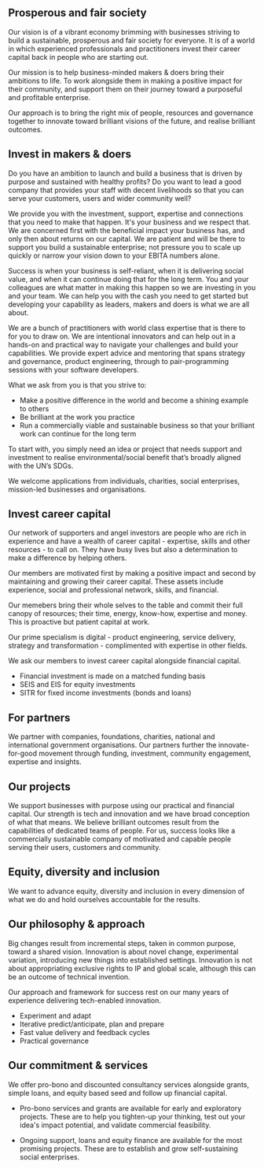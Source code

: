 ## Prosperous and fair society 
Our vision is of a vibrant economy brimming with businesses striving to build a sustainable, prosperous and fair society for everyone. It is of a world in which experienced professionals and practitioners invest their career capital back in people who are starting out.

Our mission is to help business-minded makers & doers bring their ambitions to life. To work alongside them in making a positive impact for their community, and support them on their journey toward a purposeful and profitable enterprise.

Our approach is to bring the right mix of people, resources and governance together to innovate toward brilliant visions of the future, and realise brilliant outcomes.

## Invest in makers & doers 
Do you have an ambition to launch and build a business that is driven by purpose and sustained with healthy profits? Do you want to lead a good company that provides your staff with decent livelihoods so that you can serve your customers, users and wider community well? 

We provide you with the investment, support, expertise and connections that you need to make that happen. It's your business and we respect that. We are concerned first with the beneficial impact your business has, and only then about returns on our capital. We are patient and will be there to support you build a sustainable enterprise; not pressure you to scale up quickly or narrow your vision down to your EBITA numbers alone.  

Success is when your business is self-reliant, when it is delivering social value, and when it can continue doing that for the long term. You and your colleagues are what matter in making this happen so we are investing in you and your team. We can help you with the cash you need to get started but developing your capability as leaders, makers and doers is what we are all about.

We are a bunch of practitioners with world class expertise that is there to for you to draw on. We are intentional innovators and can help out in a hands-on and practical way to navigate your challenges and build your capabilities. We provide expert advice and mentoring that spans strategy and governance, product engineering, through to pair-programming sessions with your software developers.  

What we ask from you is that you strive to: 
- Make a positive difference in the world and become a shining example to others
- Be brilliant at the work you practice 
- Run a commercially viable and sustainable business so that your brilliant work can continue for the long term  

To start with, you simply need an idea or project that needs support and investment to realise environmental/social benefit that’s broadly aligned with the UN’s SDGs. 

We welcome applications from individuals, charities, social enterprises, mission-led businesses and organisations.

## Invest career capital
Our network of supporters and angel investors are people who are rich in experience and have a wealth of career capital - expertise, skills and other resources - to call on. They have busy lives but also a determination to make a difference by helping others.

Our members are motivated first by making a positive impact and second by maintaining and growing their career capital. These assets include experience, social and professional network, skills, and financial. 

Our memebers bring their whole selves to the table and commit their full canopy of resources; their time, energy, know-how, expertise and money. This is proactive but patient capital at work. 

Our prime specialism is digital - product engineering, service delivery, strategy and transformation - complimented with expertise in other fields.

We ask our members to invest career capital alongside financial capital.  
- Financial investment is made on a matched funding basis 
- SEIS and EIS for equity investments 
- SITR for fixed income investments (bonds and loans)

## For partners 
We partner with companies, foundations, charities, national and international government organisations.  Our partners further the innovate-for-good movement through funding, investment, community engagement, expertise and insights.

## Our projects 
We support businesses with purpose using our practical and financial capital. Our strength is tech and innovation and we have broad conception of what that means. We believe brilliant outcomes result from the capabilities of dedicated teams of people.  For us, success looks like a commercially sustainable company of motivated and capable people serving their users, customers and community.  

## Equity, diversity and inclusion
We want to advance equity, diversity and inclusion in every dimension of what we do and hold ourselves accountable for the results.

## Our philosophy & approach
Big changes result from incremental steps, taken in common purpose, toward a shared vision. 
Innovation is about novel change, experimental variation, introducing new things into established settings. 
Innovation is not about appropriating exclusive rights to IP and global scale, although this can be an outcome of technical invention.  

Our approach and framework for success rest on our many years of experience delivering tech-enabled innovation. 

- Experiment and adapt 
- Iterative predict/anticipate, plan and prepare 
- Fast value delivery and feedback cycles
- Practical governance

## Our commitment & services
We offer pro-bono and discounted consultancy services alongside grants, simple loans, and equity based seed and follow up financial capital. 

- Pro-bono services and grants are available for early and exploratory projects.  These are to help you tighten-up your thinking, test out your idea's impact potential, and validate commercial feasibility.

- Ongoing support, loans and equity finance are available for the most promising projects. These are to establish and grow self-sustaining social enterprises. 
